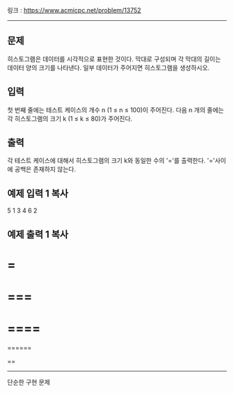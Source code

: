 링크 : https://www.acmicpc.net/problem/13752

---



## 문제

히스토그램은 데이터를 시각적으로 표현한 것이다. 막대로 구성되며 각 막대의 길이는 데이터 양의 크기를 나타낸다. 일부 데이터가 주어지면 히스토그램을 생성하시오.

## 입력

첫 번째 줄에는 테스트 케이스의 개수 n (1 ≤ n ≤ 100)이 주어진다. 다음 n 개의 줄에는 각 히스토그램의 크기 k (1 ≤ k ≤ 80)가 주어진다.

## 출력

각 테스트 케이스에 대해서 히스토그램의 크기 k와 동일한 수의 '='를 출력한다. '='사이에 공백은 존재하지 않는다.

## 예제 입력 1 복사

5
1
3
4
6
2

## 예제 출력 1 복사

=
===

===
======

====
======

======

==

---

단순한 구현 문제


